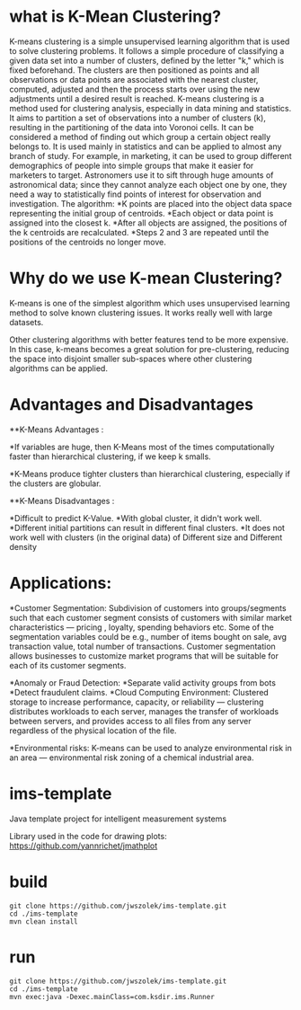
# what is K-Mean Clustering?

K-means clustering is a simple unsupervised learning algorithm that is used to solve clustering problems. It follows a simple procedure of classifying a given data set into a number of clusters, defined by the letter "k," which is fixed beforehand. The clusters are then positioned as points and all observations or data points are associated with the nearest cluster, computed, adjusted and then the process starts over using the new adjustments until a desired result is reached.
K-means clustering is a method used for clustering analysis, especially in data mining and statistics. It aims to partition a set of observations into a number of clusters (k), resulting in the partitioning of the data into Voronoi cells. It can be considered a method of finding out which group a certain object really belongs to.
It is used mainly in statistics and can be applied to almost any branch of study. For example, in marketing, it can be used to group different demographics of people into simple groups that make it easier for marketers to target. Astronomers use it to sift through huge amounts of astronomical data; since they cannot analyze each object one by one, they need a way to statistically find points of interest for observation and investigation.
The algorithm:
*K points are placed into the object data space representing the initial group of centroids.
*Each object or data point is assigned into the closest k.
*After all objects are assigned, the positions of the k centroids are recalculated.
*Steps 2 and 3 are repeated until the positions of the centroids no longer move.


# Why do we use K-mean Clustering?

K-means is one of the simplest algorithm which uses unsupervised learning method to solve known clustering issues. It works really well with large datasets.

Other clustering algorithms with better features tend to be more expensive. In this case, k-means becomes a great solution for pre-clustering, reducing the space into disjoint smaller sub-spaces where other clustering algorithms can be applied.


# Advantages and Disadvantages

**K-Means Advantages :

*If variables are huge, then  K-Means most of the times computationally faster than hierarchical clustering, if we keep k smalls.

*K-Means produce tighter clusters than hierarchical clustering, especially if the clusters are globular.

**K-Means Disadvantages :

*Difficult to predict K-Value.
*With global cluster, it didn't work well.
*Different initial partitions can result in different final clusters.
*It does not work well with clusters (in the original data) of Different size and Different density

# Applications:

*Customer Segmentation: Subdivision of customers into groups/segments such that each customer segment consists of customers with similar market characteristics — pricing , loyalty, spending behaviors etc. Some of the segmentation variables could be e.g., number of items bought on sale, avg transaction value, total number of transactions. Customer segmentation allows businesses to customize market programs that will be suitable for each of its customer segments.

*Anomaly or Fraud Detection:
*Separate valid activity groups from bots
*Detect fraudulent claims.
*Cloud Computing Environment: Clustered storage to increase performance, capacity, or reliability — clustering distributes workloads to each server, manages the transfer of workloads between servers, and provides access to all files from any server regardless of the physical location of the file.

*Environmental risks: K-means can be used to analyze environmental risk in an area — environmental risk zoning of a chemical industrial area.


# ims-template
Java template project for intelligent measurement systems

Library used in the code for drawing plots: https://github.com/yannrichet/jmathplot



# build

```
git clone https://github.com/jwszolek/ims-template.git
cd ./ims-template
mvn clean install
```

# run

```
git clone https://github.com/jwszolek/ims-template.git
cd ./ims-template
mvn exec:java -Dexec.mainClass=com.ksdir.ims.Runner
```




